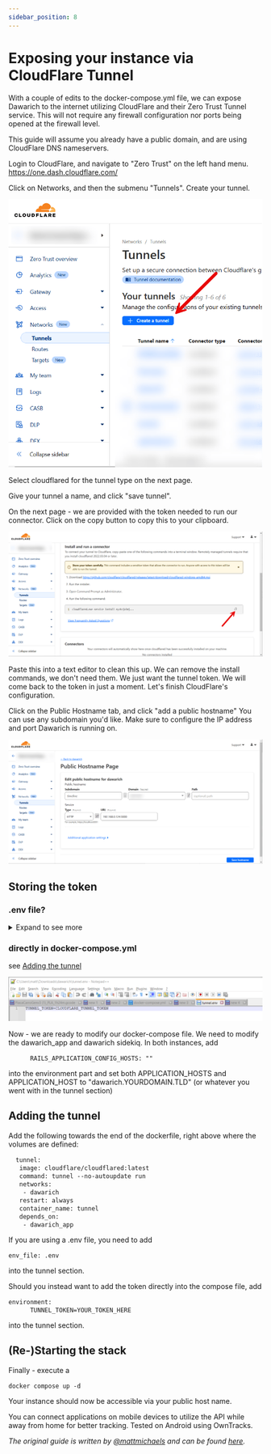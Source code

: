 ```yaml
---
sidebar_position: 8
---
```


# Exposing your instance via CloudFlare Tunnel

With a couple of edits to the docker-compose.yml file, we can expose Dawarich to the internet utilizing CloudFlare and their Zero Trust Tunnel service. This will not require any firewall configuration nor ports being opened at the firewall level.

This guide will assume you already have a public domain, and are using CloudFlare DNS nameservers.

Login to CloudFlare, and navigate to "Zero Trust" on the left hand menu. https://one.dash.cloudflare.com/

Click on Networks, and then the submenu "Tunnels".
Create your tunnel.

![Creating a tunnel](./images/creating-cloudflare-tunnel.png)

Select cloudflared for the tunnel type on the next page.

Give your tunnel a name, and click "save tunnel".

On the next page - we are provided with the token needed to run our connector. Click on the copy button to copy this to your clipboard.

![Copying Cloudflare token](./images/copying-cloudflare-token.png)

Paste this into a text editor to clean this up. We can remove the install commands, we don't need them. We just want the tunnel token. We will come back to the token in just a moment. Let's finish CloudFlare's configuration.

Click on the Public Hostname tab, and click "add a public hostname"
You can use any subdomain you'd like. Make sure to configure the IP address and port Dawarich is running on.

![Adding hostname](./images/adding-hostname.png)

## Storing the token
### .env file?
<details>
      <summary>Expand to see more</summary>
If you are using a custom .env file for your Dawarich configuration, add the variable to it like this:

```
TUNNEL_TOKEN=CLOUDFLARE_TUNNEL_TOKEN
```
</details>

### directly in docker-compose.yml
see [Adding the tunnel](./expose-instance-via-cloudflare-tunnel.md#adding-the-tunnel)

![Setting token](./images/setting-cloudflare-token.png)

Now - we are ready to modify our docker-compose file.
We need to modify the dawarich_app and dawarich sidekiq.
In both instances, add 
```
      RAILS_APPLICATION_CONFIG_HOSTS: ""
```
into the environment part and set both APPLICATION_HOSTS and APPLICATION_HOST to "dawarich.YOURDOMAIN.TLD" (or whatever you went with in the tunnel section)

## Adding the tunnel

Add the following towards the end of the dockerfile, right above where the volumes are defined:

```
  tunnel:
   image: cloudflare/cloudflared:latest
   command: tunnel --no-autoupdate run
   networks:
    - dawarich
   restart: always
   container_name: tunnel
   depends_on:
    - dawarich_app
```

If you are using a .env file, you need to add 
```
env_file: .env
```
into the tunnel section.

Should you instead want to add the token directly into the compose file, add
```
environment:
      TUNNEL_TOKEN=YOUR_TOKEN_HERE
```
into the tunnel section.


## (Re-)Starting the stack

Finally - execute a

```
docker compose up -d
```

Your instance should now be accessible via your public host name.

You can connect applications on mobile devices to utilize the API while away from home for better tracking. Tested on Android using OwnTracks.

_The original guide is written by [@mattmichaels](https://github.com/mattmichaels) and can be found [here](https://github.com/dawarich-app/site/pull/4/files)._
